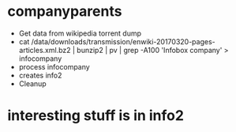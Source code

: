 # companyparents
* Get data from wikipedia torrent dump
* cat /data/downloads/transmission/enwiki-20170320-pages-articles.xml.bz2 | bunzip2 | pv | grep -A100 'Infobox company' > infocompany
* process infocompany
* creates info2
* Cleanup
# interesting stuff is in info2
